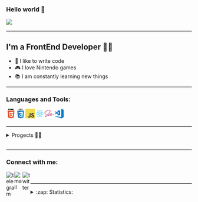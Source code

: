 ### Hello world 👋

![](https://komarev.com/ghpvc/?username=dimiskil)

<hr>

## I'm a FrontEnd Developer 👨‍💻

- 💪 I like to write code
- 🎮 I love Nintendo games
- 📚 I am constantly learning new things

<hr>

### Languages and Tools:

<img align="left" alt="HTML5" width="26px" src="https://raw.githubusercontent.com/github/explore/80688e429a7d4ef2fca1e82350fe8e3517d3494d/topics/html/html.png" />
<img align="left" alt="CSS3" width="26px" src="https://raw.githubusercontent.com/github/explore/80688e429a7d4ef2fca1e82350fe8e3517d3494d/topics/css/css.png" />
<img align="left" alt="JavaScript" width="26px" src="https://raw.githubusercontent.com/github/explore/80688e429a7d4ef2fca1e82350fe8e3517d3494d/topics/javascript/javascript.png" />
<img align="left" alt="React" width="26px" src="https://raw.githubusercontent.com/github/explore/80688e429a7d4ef2fca1e82350fe8e3517d3494d/topics/react/react.png" />
<img align="left" alt="Sass" width="26px" src="https://raw.githubusercontent.com/github/explore/80688e429a7d4ef2fca1e82350fe8e3517d3494d/topics/sass/sass.png" />
<img align="left" alt="Visual Studio Code" width="26px" src="https://raw.githubusercontent.com/github/explore/80688e429a7d4ef2fca1e82350fe8e3517d3494d/topics/visual-studio-code/visual-studio-code.png" />

<br>
<br>
<hr>

<details><summary>Progects 👨‍🏭</summary>

<blockquote> 
<details><summary>MemoryGame on Next.js</summary>

<img align="left" alt="demo" src="./img/MemoryGame.gif" />

<p align="center">
<a href="https://github.com/dimiskil/memory-game"><img src="https://img.shields.io/badge/-code-green" alt="code"></a>
<a href="https://memory-game.dimiskil.vercel.app/" target="_blank"><img src="https://img.shields.io/badge/-demo-blue" alt="demo"></a>
</p>

</details>
</blockquote>

<blockquote> 
<details><summary>Photoshop(mini) on JS</summary>

<img align="left" alt="demo" src="./img/photoshop.gif" />

<p align="center">
<a href="https://github.com/dimiskil/paint-tz-js"><img src="https://img.shields.io/badge/-code-green" alt="code"></a>
<a href="https://dimiskil.github.io/paint-tz-js/" target="_blank"><img src="https://img.shields.io/badge/-demo-blue" alt="demo"></a>
</p>

</details>
</blockquote>

<blockquote> 
<details><summary>ReactTodo + Firebase</summary>

<img align="left" alt="demo" src="./img/reactTodo.gif" />

<p align="center">
<a href="https://github.com/dimiskil/todo-react-2"><img src="https://img.shields.io/badge/-code-green" alt="code"></a>
<a href="https://react-todo-2-9ae81.web.app/" target="_blank"><img src="https://img.shields.io/badge/-demo-blue" alt="demo"></a>
</p>

</details>
</blockquote>

<blockquote> 
<details><summary>ToDo on JS</summary>

<img align="left" alt="demo" src="./img/Todo List - Google Chrome 2020-12-26 17-07-24.gif" />

<p align="center">
<a href="https://github.com/dimiskil/project_02" target="_blank"><img src="https://img.shields.io/badge/-code-green" alt="code"></a>
<a href="https://dimiskil.github.io/project_02/" target="_blank"><img src="https://img.shields.io/badge/-demo-blue" alt="demo"></a>
</p>

</details>
</blockquote>

<blockquote> 
<details><summary>NewsApp on JS</summary>

<img align="left" alt="demo" src="./img/NewsApp.gif" />

<p align="center">
<a href="https://github.com/dimiskil/project_03" target="_blank"><img src="https://img.shields.io/badge/-code-green" alt="code"></a>
<!-- <a href="https://dimiskil.github.io/project_03/" target="_blank"><img src="https://img.shields.io/badge/-demo-blue" alt="demo"></a> -->
</p>

</details>
</blockquote>

<blockquote> 
<details><summary>Discord on React</summary>

<img align="left" alt="demo" src="./img/Discord.gif" />

<p align="center">
<a href="https://github.com/dimiskil/discord-tz"><img src="https://img.shields.io/badge/-code-green" alt="code"></a>
<a href="https://dimiskil.github.io/discord-tz/" target="_blank"><img src="https://img.shields.io/badge/-demo-blue" alt="demo"></a>
<a href="https://www.notion.so/Discord-acf9a47953aa453381cd5b7e8bc7838f" target="_blank"><img src="https://img.shields.io/badge/-description-yellowgreen" alt="demo"></a>
</p>

</details>
</blockquote>

</details>

<br>
<hr>

### Connect with me:

[<img align="left" alt="telegram" width="22px" src="https://simpleicons.org/icons/telegram.svg" />][telegram]
[<img align="left" alt="mail" width="22px" src="https://simpleicons.org/icons/gmail.svg" />][mail]
[<img align="left" alt="twitter" width="22px" src="https://simpleicons.org/icons/twitter.svg" />][twitter]

<br>
<hr>

<details>
  <summary>:zap: Statistics:</summary>
   <img align="left" alt="codeSTACKr's GitHub Stats" src="https://github-readme-stats.vercel.app/api/top-langs/?username=dimiskil&langs_count=8&layout=compact" />
    <br />
    <img align="left" alt="codeSTACKr's GitHub Stats" src="https://github-readme-stats.vercel.app/api?username=dimiskil&show_icons=true" />
</details>

[twitter]: https://twitter.com/gre4ka16
[telegram]: https://t.me/BigOrlando
[mail]: mailto:gre4kaDISCOUNT@gmail.com
